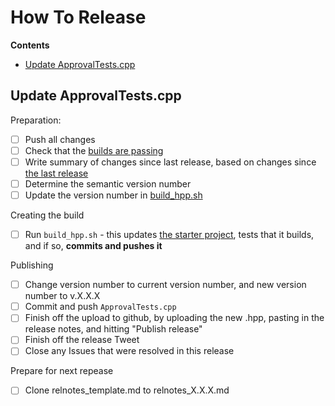 <a id="top"></a>
# How To Release

<!-- START doctoc generated TOC please keep comment here to allow auto update -->
<!-- DON'T EDIT THIS SECTION, INSTEAD RE-RUN doctoc TO UPDATE -->
**Contents**

- [Update ApprovalTests.cpp](#update-approvaltestscpp)

<!-- END doctoc generated TOC please keep comment here to allow auto update -->

## Update ApprovalTests.cpp

Preparation:

- [ ] Push all changes
- [ ] Check that the [builds are passing](https://github.com/approvals/ApprovalTests.cpp/commits/master)
- [ ] Write summary of changes since last release, based on changes since [the last release](https://github.com/approvals/ApprovalTests.cpp/releases)
- [ ] Determine the semantic version number
- [ ] Update the version number in [build_hpp.sh](/build/build_hpp.sh)

Creating the build

- [ ] Run `build_hpp.sh` - this updates [the starter project](https://github.com/approvals/ApprovalTests.cpp.StarterProject), tests that it builds, and if so, **commits and pushes it**

Publishing

- [ ] Change version number to current version number, and new version number to v.X.X.X
- [ ] Commit and push `ApprovalTests.cpp`
- [ ] Finish off the upload to github, by uploading the new .hpp, pasting in the release notes, and hitting "Publish release"
- [ ] Finish off the release Tweet
- [ ] Close any Issues that were resolved in this release

Prepare for next repease

- [ ] Clone relnotes_template.md to relnotes_X.X.X.md
